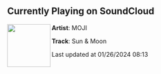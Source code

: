 ## Currently Playing on SoundCloud

[<img align="left" width="100" src="https://i1.sndcdn.com/artworks-ndOANHqXSD24tVnM-LzB0yQ-t500x500.jpg">](https://soundcloud.com/mojimusicxx/sun-moon)

**Artist**: MOJI 

**Track**: Sun & Moon

Last updated at 01/26/2024 08:13
